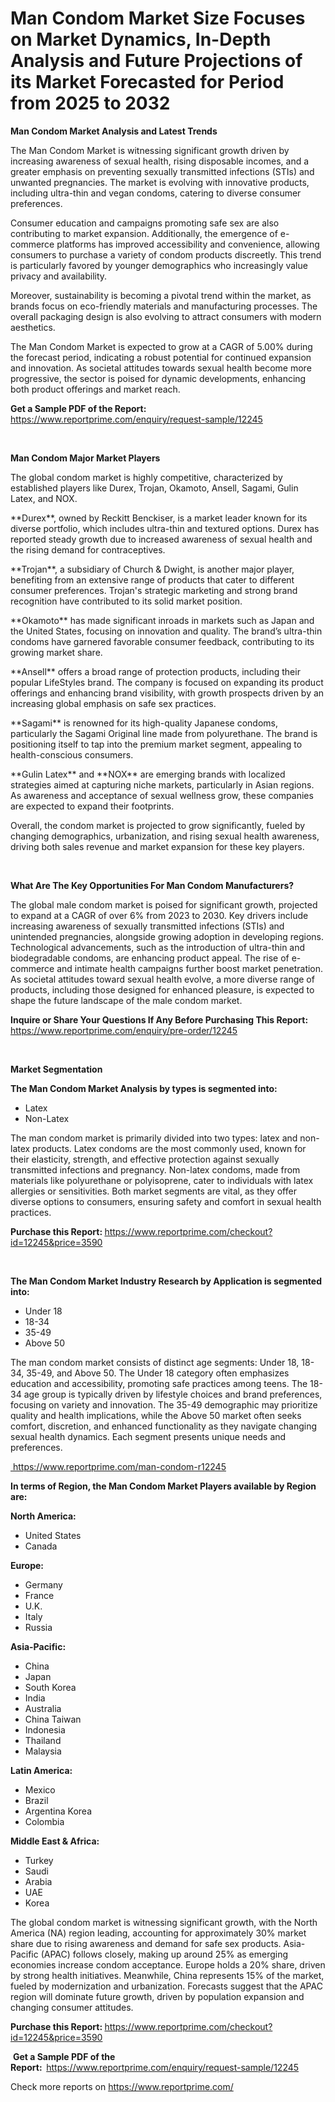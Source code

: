 <p><h1>Man Condom Market Size Focuses on Market Dynamics, In-Depth Analysis and Future Projections of its Market Forecasted for Period from 2025 to 2032</h1></p><p><strong>Man Condom Market Analysis and Latest Trends</strong></p>
<p><p>The Man Condom Market is witnessing significant growth driven by increasing awareness of sexual health, rising disposable incomes, and a greater emphasis on preventing sexually transmitted infections (STIs) and unwanted pregnancies. The market is evolving with innovative products, including ultra-thin and vegan condoms, catering to diverse consumer preferences.</p><p>Consumer education and campaigns promoting safe sex are also contributing to market expansion. Additionally, the emergence of e-commerce platforms has improved accessibility and convenience, allowing consumers to purchase a variety of condom products discreetly. This trend is particularly favored by younger demographics who increasingly value privacy and availability.</p><p>Moreover, sustainability is becoming a pivotal trend within the market, as brands focus on eco-friendly materials and manufacturing processes. The overall packaging design is also evolving to attract consumers with modern aesthetics. </p><p>The Man Condom Market is expected to grow at a CAGR of 5.00% during the forecast period, indicating a robust potential for continued expansion and innovation. As societal attitudes towards sexual health become more progressive, the sector is poised for dynamic developments, enhancing both product offerings and market reach.</p></p>
<p><strong>Get a Sample PDF of the Report:&nbsp;</strong> <a href="https://www.reportprime.com/enquiry/request-sample/12245?utm_campaign=3365&utm_medium=2&utm_source=Github&utm_content=ia&utm_term=18032025&utm_id=man-condom">https://www.reportprime.com/enquiry/request-sample/12245</a></p>
<p>&nbsp;</p>
<p><strong>Man Condom Major Market Players</strong></p>
<p><p>The global condom market is highly competitive, characterized by established players like Durex, Trojan, Okamoto, Ansell, Sagami, Gulin Latex, and NOX. </p><p>**Durex**, owned by Reckitt Benckiser, is a market leader known for its diverse portfolio, which includes ultra-thin and textured options. Durex has reported steady growth due to increased awareness of sexual health and the rising demand for contraceptives. </p><p>**Trojan**, a subsidiary of Church & Dwight, is another major player, benefiting from an extensive range of products that cater to different consumer preferences. Trojan's strategic marketing and strong brand recognition have contributed to its solid market position. </p><p>**Okamoto** has made significant inroads in markets such as Japan and the United States, focusing on innovation and quality. The brand’s ultra-thin condoms have garnered favorable consumer feedback, contributing to its growing market share.</p><p>**Ansell** offers a broad range of protection products, including their popular LifeStyles brand. The company is focused on expanding its product offerings and enhancing brand visibility, with growth prospects driven by an increasing global emphasis on safe sex practices.</p><p>**Sagami** is renowned for its high-quality Japanese condoms, particularly the Sagami Original line made from polyurethane. The brand is positioning itself to tap into the premium market segment, appealing to health-conscious consumers.</p><p>**Gulin Latex** and **NOX** are emerging brands with localized strategies aimed at capturing niche markets, particularly in Asian regions. As awareness and acceptance of sexual wellness grow, these companies are expected to expand their footprints.</p><p>Overall, the condom market is projected to grow significantly, fueled by changing demographics, urbanization, and rising sexual health awareness, driving both sales revenue and market expansion for these key players.</p></p>
<p>&nbsp;</p>
<p><strong>What Are The Key Opportunities For Man Condom Manufacturers?</strong></p>
<p><p>The global male condom market is poised for significant growth, projected to expand at a CAGR of over 6% from 2023 to 2030. Key drivers include increasing awareness of sexually transmitted infections (STIs) and unintended pregnancies, alongside growing adoption in developing regions. Technological advancements, such as the introduction of ultra-thin and biodegradable condoms, are enhancing product appeal. The rise of e-commerce and intimate health campaigns further boost market penetration. As societal attitudes toward sexual health evolve, a more diverse range of products, including those designed for enhanced pleasure, is expected to shape the future landscape of the male condom market.</p></p>
<p><strong>Inquire or Share Your Questions If Any Before Purchasing This Report:</strong> <a href="https://www.reportprime.com/enquiry/pre-order/12245?utm_campaign=3365&utm_medium=2&utm_source=Github&utm_content=ia&utm_term=18032025&utm_id=man-condom">https://www.reportprime.com/enquiry/pre-order/12245</a></p>
<p>&nbsp;</p>
<p><strong>Market Segmentation</strong></p>
<p><strong>The Man Condom Market Analysis by types is segmented into:</strong></p>
<p><ul><li>Latex</li><li>Non-Latex</li></ul></p>
<p><p>The man condom market is primarily divided into two types: latex and non-latex products. Latex condoms are the most commonly used, known for their elasticity, strength, and effective protection against sexually transmitted infections and pregnancy. Non-latex condoms, made from materials like polyurethane or polyisoprene, cater to individuals with latex allergies or sensitivities. Both market segments are vital, as they offer diverse options to consumers, ensuring safety and comfort in sexual health practices.</p></p>
<p><strong>Purchase this Report:&nbsp;</strong><a href="https://www.reportprime.com/checkout?id=12245&price=3590&utm_campaign=3365&utm_medium=2&utm_source=Github&utm_content=ia&utm_term=18032025&utm_id=man-condom">https://www.reportprime.com/checkout?id=12245&price=3590</a></p>
<p>&nbsp;</p>
<p><strong>The Man Condom Market Industry Research by Application is segmented into:</strong></p>
<p><ul><li>Under 18</li><li>18-34</li><li>35-49</li><li>Above 50</li></ul></p>
<p><p>The man condom market consists of distinct age segments: Under 18, 18-34, 35-49, and Above 50. The Under 18 category often emphasizes education and accessibility, promoting safe practices among teens. The 18-34 age group is typically driven by lifestyle choices and brand preferences, focusing on variety and innovation. The 35-49 demographic may prioritize quality and health implications, while the Above 50 market often seeks comfort, discretion, and enhanced functionality as they navigate changing sexual health dynamics. Each segment presents unique needs and preferences.</p></p>
<p><a href="https://www.reportprime.com/man-condom-r12245?utm_campaign=3365&utm_medium=2&utm_source=Github&utm_content=ia&utm_term=18032025&utm_id=man-condom">&nbsp;https://www.reportprime.com/man-condom-r12245</a></p>
<p><strong>In terms of Region, the Man Condom Market Players available by Region are:</strong></p>
<p>
    <p> <strong> North America: </strong>
        <ul>
            <li>United States</li>
            <li>Canada</li>
        </ul>
        </p> 
    <p> <strong> Europe: </strong>
        <ul>
            <li>Germany</li>
            <li>France</li>
            <li>U.K.</li>
            <li>Italy</li>
            <li>Russia</li>
        </ul>
        </p> 
    <p> <strong> Asia-Pacific: </strong>
        <ul>
            <li>China</li>
            <li>Japan</li>
            <li>South Korea</li>
            <li>India</li>
            <li>Australia</li>
            <li>China Taiwan</li>
            <li>Indonesia</li>
            <li>Thailand</li>
            <li>Malaysia</li>
        </ul>
        </p> 
    <p> <strong> Latin America: </strong>
        <ul>
            <li>Mexico</li>
            <li>Brazil</li>
            <li>Argentina Korea</li>
            <li>Colombia</li>
        </ul>
        </p> 
    <p> <strong> Middle East & Africa: </strong>
        <ul>
            <li>Turkey</li>
            <li>Saudi</li>
            <li>Arabia</li>
            <li>UAE</li>
            <li>Korea</li>
        </ul>
    </p>
    </p>
<p><p>The global condom market is witnessing significant growth, with the North America (NA) region leading, accounting for approximately 30% market share due to rising awareness and demand for safe sex products. Asia-Pacific (APAC) follows closely, making up around 25% as emerging economies increase condom acceptance. Europe holds a 20% share, driven by strong health initiatives. Meanwhile, China represents 15% of the market, fueled by modernization and urbanization. Forecasts suggest that the APAC region will dominate future growth, driven by population expansion and changing consumer attitudes.</p></p>
<p><strong>Purchase this Report: </strong><a href="https://www.reportprime.com/checkout?id=12245&price=3590&utm_campaign=3365&utm_medium=2&utm_source=Github&utm_content=ia&utm_term=18032025&utm_id=man-condom">https://www.reportprime.com/checkout?id=12245&price=3590</a></p>
<p>&nbsp;<strong>Get a Sample PDF of the Report:&nbsp;&nbsp;</strong><a href="https://www.reportprime.com/enquiry/request-sample/12245?utm_campaign=3365&utm_medium=2&utm_source=Github&utm_content=ia&utm_term=18032025&utm_id=man-condom">https://www.reportprime.com/enquiry/request-sample/12245</a></p>
<p><strong></strong></p>
<p>Check more reports on <a href="https://www.reportprime.com/?utm_campaign=3365&utm_medium=2&utm_source=Github&utm_content=ia&utm_term=18032025&utm_id=man-condom">https://www.reportprime.com/</a></p>